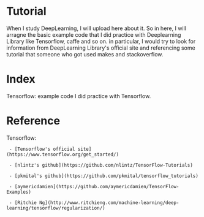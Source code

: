 # Tutorial 

  When I study DeepLearning, I will upload here about it. So in here, I will arragne the basic example code that I did practice with Deeplearning Library like Tensorflow, caffe and so on. in particular, I would try to look for information from DeepLearning Library's official site and referencing some tutorial that someone who got used makes and stackoverflow.


# Index 

  Tensorflow: example code I did practice with Tensorflow.

# Reference 

  Tensorflow:

     - [Tensorflow's official site](https://www.tensorflow.org/get_started/) 

     - [nlintz's github](https://github.com/nlintz/TensorFlow-Tutorials)

     - [pkmital's github](https://github.com/pkmital/tensorflow_tutorials)

     - [aymericdamien](https://github.com/aymericdamien/TensorFlow-Examples)

     - [Ritchie Ng](http://www.ritchieng.com/machine-learning/deep-learning/tensorflow/regularization/)

 
 
 
